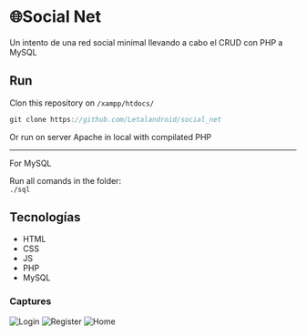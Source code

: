 # 🌐Social Net
Un intento de una red social minimal llevando a cabo el CRUD con PHP a MySQL

## Run
Clon this repository on `/xampp/htdocs/`
```ts
git clone https://github.com/Letalandroid/social_net
```
Or run on server Apache in local with compilated PHP

---
For MySQL

Run all comands in the folder:\
`./sql`

## Tecnologías
- HTML
- CSS
- JS
- PHP
- MySQL

### Captures
![Login](./assets/capture_login.png)
![Register](./assets/capture_register.png)
![Home](./assets/capture_home.png)